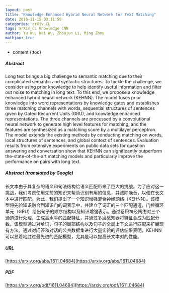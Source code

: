 ```yaml
---
layout: post
title: "Knowledge Enhanced Hybrid Neural Network for Text Matching"
date: 2016-11-15 03:11:59
categories: arXiv_CL
tags: arXiv_CL Knowledge CNN
author: Yu Wu, Wei Wu, Zhoujun Li, Ming Zhou
mathjax: true
---
```


* content
{:toc}

##### Abstract
Long text brings a big challenge to semantic matching due to their complicated semantic and syntactic structures. To tackle the challenge, we consider using prior knowledge to help identify useful information and filter out noise to matching in long text. To this end, we propose a knowledge enhanced hybrid neural network (KEHNN). The model fuses prior knowledge into word representations by knowledge gates and establishes three matching channels with words, sequential structures of sentences given by Gated Recurrent Units (GRU), and knowledge enhanced representations. The three channels are processed by a convolutional neural network to generate high level features for matching, and the features are synthesized as a matching score by a multilayer perceptron. The model extends the existing methods by conducting matching on words, local structures of sentences, and global context of sentences. Evaluation results from extensive experiments on public data sets for question answering and conversation show that KEHNN can significantly outperform the-state-of-the-art matching models and particularly improve the performance on pairs with long text.

##### Abstract (translated by Google)
长文本由于其复杂的语义和句法结构给语义匹配带来了巨大的挑战。为了应对这一挑战，我们考虑使用先前的知识来帮助识别有用的信息，并滤除噪音，以便在长文本中进行匹配。为此，我们提出了一个知识增强混合神经网络（KEHNN）。该模型将先验知识融合到知识门的词表示中，并建立了词汇的三个匹配通道，门控循环单元（GRU）给出句子的顺序结构以及知识增强表示。通过卷积神经网络对三个通道进行处理，生成高水平的匹配特征，并通过多层感知器将特征合成为匹配分数。该模型通过对单词，句子的局部结构以及句子的全局上下文进行匹配来扩展现有方法。通过对问答和对话的公共数据集进行大量实验的评估结果表明，KEHNN可以显着地胜过最先进的匹配模型，尤其是可以提高长文本对的性能。

##### URL
[https://arxiv.org/abs/1611.04684](https://arxiv.org/abs/1611.04684)

##### PDF
[https://arxiv.org/pdf/1611.04684](https://arxiv.org/pdf/1611.04684)

